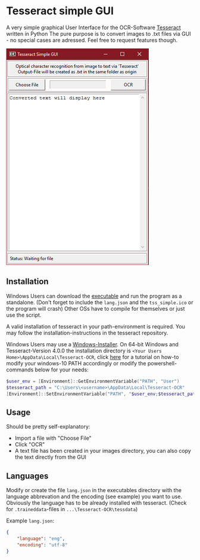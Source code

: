 # Tesseract simple GUI

A very simple graphical User Interface for the OCR-Software [Tesseract](https://github.com/tesseract-ocr/tesseract) written in Python
The pure purpose is to convert images to .txt files via GUI - no special cases are adressed. Feel free to request features though.

![Example Screenshot](/screenshot/tss_simple_screen01.png?raw=true "Screenshot")

## Installation

Windows Users can download the [executable](https://github.com/oryon-dominik/tesseract_simple_gui/blob/master/tss_simple.exe) and run the program as a standalone. (Don't forget to include the `lang.json` and the `tss_simple.ico` or the program will crash)
Other OSs have to compile for themselves or just use the script.

A valid installation of tesseract in your path-environment is required.
You may follow the installation-instructions in the tesseract repository.

Windows Users may use a [Windows-Installer](https://github.com/UB-Mannheim/tesseract/wiki).
On 64-bit Windows and Tesseract-Version 4.0.0 the installation directory is `<Your Users Home>\AppData\Local\Tesseract-OCR`,
click [here](https://www.architectryan.com/2018/03/17/add-to-the-path-on-windows-10/) for a tutorial on how-to modify your windows-10 PATH accordingly or modify the powershell-commands below for your needs:

```powershell
$user_env = [Environment]::GetEnvironmentVariable("PATH", "User")
$tesseract_path = "C:\Users\<username>\AppData\Local\Tesseract-OCR"
[Environment]::SetEnvironmentVariable("PATH", "$user_env;$tesseract_path", "User")
```

## Usage

Should be pretty self-explanatory:

- Import a file with "Choose File"
- Click "OCR"
- A text file has been created in your images directory, you can also copy the text directly from the GUI

## Languages

Modify or create the file `lang.json` in the executables directory with the language abbrevation and the encoding (see example) you want to use.
Obviously the language has to be already installed with tesseract. (Check for `.traineddata`-files in `...\Tesseract-OCR\tessdata`)

Example `lang.json`:

```lang.json
{
    "language": "eng",
    "encoding": "utf-8"
}
```
